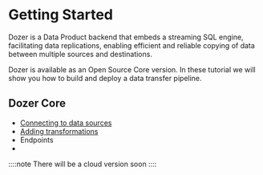 # Getting Started

Dozer is a Data Product backend that embeds a streaming SQL engine, facilitating data replications, enabling efficient and reliable copying of data between multiple sources and destinations.

Dozer is available as an Open Source Core version. In these tutorial we will show you how to build and deploy a data transfer pipeline.

## Dozer Core

- [Connecting to data sources](getting_started/core/connecting-to-sources)
- [Adding transformations](getting_started/core/adding-transformations)
- Endpoints
- 

::::note
There will be a cloud version soon
::::